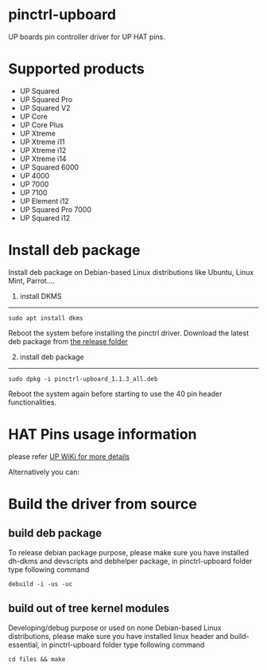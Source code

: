 # pinctrl-upboard
UP boards pin controller driver for UP HAT pins.

Supported products
=============================================
* UP Squared
* UP Squared Pro
* UP Squared V2
* UP Core
* UP Core Plus
* UP Xtreme
* UP Xtreme i11
* UP Xtreme i12
* UP Xtreme i14
* UP Squared 6000
* UP 4000
* UP 7000
* UP 7100
* UP Element i12
* UP Squared Pro 7000
* UP Squared i12

Install deb package
=============================================
Install deb package on Debian-based Linux distributions like Ubuntu, Linux Mint, Parrot....

1. install DKMS
---------------
```
sudo apt install dkms 
```
Reboot the system before installing the pinctrl driver.
Download the latest deb package from [the release folder](https://github.com/up-division/pinctrl-upboard/releases)

2. install deb package
------------------------
```
sudo dpkg -i pinctrl-upboard_1.1.3_all.deb
```
Reboot the system again before starting to use the 40 pin header functionalities.

HAT Pins usage information
=============================================
please refer [UP WiKi for more details](https://github.com/up-board/up-community/wiki/40Pin-Header)


Alternatively you can:

Build the driver from source
=============================================
build deb package
----------------------
To release debian package purpose, please make sure you have installed dh-dkms and devscripts and debhelper package,
in pinctrl-upboard folder type following command
```
debuild -i -us -uc
```

build out of tree kernel modules
----------------------
Developing/debug purpose or used on none Debian-based Linux distributions, please make sure you have installed linux header and build-essential,
in pinctrl-upboard folder type following command
```
cd files && make
```
